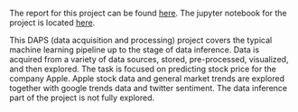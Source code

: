 The report for this project can be found [here](DAPS_Report.pdf).
The jupyter notebook for the project is located [here](code/main.ipynb).

This DAPS (data acquisition and processing) project covers the typical machine learning pipeline up to the stage of data inference. Data is acquired from a variety of data sources, stored, pre-processed, visualized, and then explored. The task is focused on predicting stock price for the company Apple. Apple stock data and general market trends are explored together with google trends data and twitter sentiment. The data inference part of the project is not fully explored.
